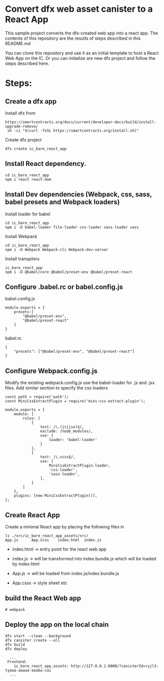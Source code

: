 # Convert dfx web asset canister to a React App

This sample project converts the dfx-created web app into a react app.
The contents of this repository are the results of steps described in this README.md

You can clone this repository and use it as an initial template to host a React
Web App on the IC.  Or you can initialize are new dfx project and follow the
steps described here.


# Steps:

## Create a dfx app

Install dfx from

```
https://smartcontracts.org/docs/current/developer-docs/build/install-upgrade-remove/
 sh -ci "$(curl -fsSL https://smartcontracts.org/install.sh)"
```

Create dfx project

```
dfx create ic_bare_react_app
```

## Install React dependency.

```
cd ic_bare_react_app
npm i react react-dom
```


## Install Dev dependencies (Webpack, css, sass, babel presets and Webpack loaders)

Install loader for babel
```
cd ic_bare_react_app
npm i -D babel-loader file-loader css-loader sass-loader sass
```


Install Webpack
```
cd ic_bare_react_app
npm i -D Webpack Webpack-cli Webpack-dev-server
```

Install transpilers
```
ic_bare_react_app
npm i -D @babel/core @babel/preset-env @babel/preset-react
```


## Configure .babel.rc or babel.config.js

babel.config.js
```
module.exports = {
    presets:[
        "@babel/preset-env",
        "@babel/preset-react"
    ]
}
```

babel.rc
```
{
    "presets": ["@babel/preset-env", "@babel/preset-react"]
}
```


## Configure Webpack.config.js

Modify the existing webpack.config.js use the babel-loader for .js and .jsx files. Add similar section to specify the css loaders
```
const path = require('path');
const MiniCssExtractPlugin = require('mini-css-extract-plugin');

module.exports = {
    module: {
        rules: [
            {
                test: /\.(js|jsx)$/,
                exclude: /node_modules/,
                use: {
                    loader: 'babel-loader'
                }
            },
            {
                test: /\.scss$/,
                use: [
                    MiniCssExtractPlugin.loader,
                    'css-loader',
                    'sass-loader',
                ],
            }
        ]
    },
    plugins: [new MiniCssExtractPlugin()],
};
```


## Create React App

Create a minimal React app by placing the following files in

```
ls ./src/ic_bare_react_app_assets/src/
App.js      App.scss    index.html  index.js
```

- index.html -> entry point for the react web app

- index.js -> will be transformed into index.bundle.js which will be loaded by index.html

- App.js -> will be loaded from index.js/index.bundle.js

- App.csss -> style sheet etc

## build the React Web app

```
# webpack
```

## Deploy the app on the local chain

```
dfx start --clean --background
dfx canister create --all
dfx build
dfx deploy

  ...
 Frontend:
    ic_bare_react_app_assets: http://127.0.0.1:8000/?canisterId=ryjl3-tyaaa-aaaaa-aaaba-cai
  ...
```
